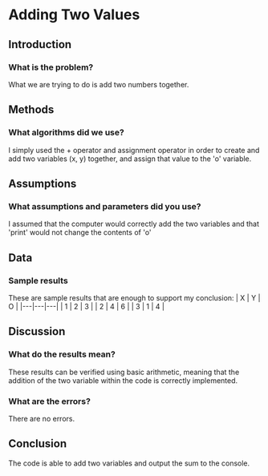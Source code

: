# Adding Two Values
## Introduction
### What is the problem?
What we are trying to do is add two numbers together.
## Methods
### What algorithms did we use?
I simply used the + operator and assignment operator in order to 
create and add two variables (x, y) together, and assign that
value to the 'o' variable.
## Assumptions
### What assumptions and parameters did you use?
I assumed that the computer would correctly add the two variables
and that 'print' would not change the contents of 'o'
## Data
### Sample results
These are sample results that are enough to support my conclusion:
| X | Y | O |
|---|---|---|
| 1 | 2 | 3 |
| 2 | 4 | 6 |
| 3 | 1 | 4 |
## Discussion
### What do the results mean?
These results can be verified using basic arithmetic, meaning that
the addition of the two variable within the code is correctly
implemented.
### What are the errors?
There are no errors.
## Conclusion
The code is able to add two variables and output the sum to the 
console.
